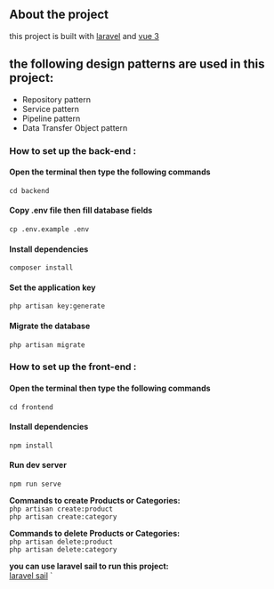 ## About the project
this project is built with [laravel](https://laravel.com/docs/8.x) and [vue 3](https://v3.vuejs.org/)

## the following design patterns are used in this project:  
- Repository pattern
- Service pattern
- Pipeline pattern
- Data Transfer Object pattern

### How to set up the back-end :
#### Open the terminal then type the following commands
`cd backend` 
#### Copy .env file then fill database fields
`cp .env.example .env` 
#### Install dependencies
`composer install`  
#### Set the application key
`php artisan key:generate`
#### Migrate the database
`php artisan migrate`

### How to set up the front-end :
#### Open the terminal then type the following commands
`cd frontend` 
#### Install dependencies
`npm install`  
#### Run dev server
`npm run serve`  


**Commands to create Products or Categories:**  
`php artisan create:product`  
`php artisan create:category`

**Commands to delete Products or Categories:**  
`php artisan delete:product`  
`php artisan delete:category`

**you can use laravel sail to run this project:**  
[laravel sail](https://laravel.com/docs/8.x/sail)
`

